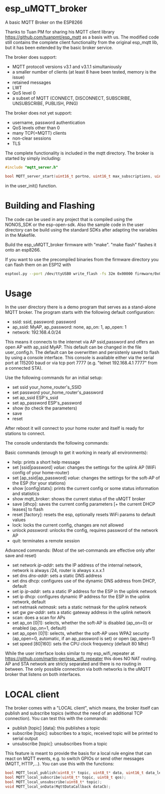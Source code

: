 # esp_uMQTT_broker
A basic MQTT Broker on the ESP8266

Thanks to Tuan PM for sharing his MQTT client library https://github.com/tuanpmt/esp_mqtt as a basis with us. The modified code still contains the complete client functionality from the original esp_mqtt lib, but it has been extended by the basic broker service.

The broker does support:
- MQTT protocoll versions v3.1 and v3.1.1 simultaniously
- a smaller number of clients (at least 8 have been tested, memory is the issue)
- retained messages
- LWT
- QoS level 0
- a subset of MQTT (CONNECT, DISCONNECT, SUBSCRIBE, UNSUBSCRIBE, PUBLISH, PING)

The broker does not yet support:
- username, password authentication
- QoS levels other than 0
- many TCP(=MQTT) clients
- non-clear sessions
- TLS

The complete functionality is included in the mqtt directory. The broker is started by simply including:

```c
#include "mqtt_server.h"

bool MQTT_server_start(uint16_t portno, uint16_t max_subscriptions, uint16_t max_retained_topics);
```

in the user_init() function. 

# Building and Flashing
The code can be used in any project that is compiled using the NONOS_SDK or the esp-open-sdk. Also the sample code in the user directory can be build using the standard SDKs after adapting the variables in the Makefile.

Build the esp_uMQTT_broker firmware with "make". "make flash" flashes it onto an esp8266.

If you want to use the precompiled binaries from the firmware directory you can flash them on an ESP12 with 

```bash
esptool.py --port /dev/ttyUSB0 write_flash -fs 32m 0x00000 firmware/0x00000.bin 0x10000 firmware/0x10000.bin
```

# Usage
In the user directory there is a demo program that serves as a stand-alone MQTT broker. The program starts with the following default configuration:
- ssid: ssid, password: password
- ap_ssid: MyAP, ap_password: none, ap_on: 1, ap_open: 1
- network: 192.168.4.0/24

This means it connects to the internet via AP ssid,password and offers an open AP with ap_ssid MyAP. This default can be changed in the file user_config.h. The default can be overwritten and persistenly saved to flash by using a console interface. This console is available either via the serial port at 115200 baud or via tcp port 7777 (e.g. "telnet 192.168.4.1 7777" from a connected STA).

Use the following commands for an initial setup:
- set ssid your_home_router's_SSID
- set password your_home_router's_password
- set ap_ssid ESP's_ssid
- set ap_password ESP's_password
- show (to check the parameters)
- save
- reset

After reboot it will connect to your home router and itself is ready for stations to connect.

The console understands the following commands:

Basic commands (enough to get it working in nearly all environments):
- help: prints a short help message
- set [ssid|password] _value_: changes the settings for the uplink AP (WiFi config of your home-router)
- set [ap_ssid|ap_password] _value_: changes the settings for the soft-AP of the ESP (for your stations)
- show [config|stats]: prints the current config or some status information and statistics
- show mqtt_broker: shows the current status of the uMQTT broker 
- save [dhcp]: saves the current config parameters [+ the current DHCP leases] to flash
- reset [factory]: resets the esp, optionally resets WiFi params to default values
- lock: locks the current config, changes are not allowed
- unlock _password_: unlocks the config, requires password of the network AP
- quit: terminates a remote session

Advanced commands:
(Most of the set-commands are effective only after save and reset)
- set network _ip-addr_: sets the IP address of the internal network, network is always /24, router is always x.x.x.1
- set dns _dns-addr_: sets a static DNS address
- set dns dhcp: configures use of the dynamic DNS address from DHCP, default
- set ip _ip-addr_: sets a static IP address for the ESP in the uplink network
- set ip dhcp: configures dynamic IP address for the ESP in the uplink network, default
- set netmask _netmask_: sets a static netmask for the uplink network
- set gw _gw-addr_: sets a static gateway address in the uplink network
- scan: does a scan for APs
- set ap_on [0|1]: selects, whether the soft-AP is disabled (ap_on=0) or enabled (ap_on=1, default)
- set ap_open [0|1]: selects, whether the soft-AP uses WPA2 security (ap_open=0,  automatic, if an ap_password is set) or open (ap_open=1)
- set speed [80|160]: sets the CPU clock frequency (default 80 Mhz)

While the user interface looks similar to my esp_wifi_repeater at https://github.com/martin-ger/esp_wifi_repeater this does NO NAT routing. AP and STA network are stricly separated and there is no routing in between. The only possible connection via both networks is the uMQTT broker that listens on both interfaces.

# LOCAL client
The broker comes with a "LOCAL client", which means, the broker itself can publish and subscribe topics (without the need of an additional TCP connection). You can test this with the commands:

- publish [topic] [data]: this publishes a topic
- subscribe [topic]: subscribes to a topic, received topic will be printed to serial output
- unsubscribe [topic]: unsubscribes from a topic

This feature is meant to provide the basis for a local rule engine that can react on MQTT events, e.g. to switch GPIOs or send other messages (MQTT, HTTP,...). You can use this with the functions:

```c
bool MQTT_local_publish(uint8_t* topic, uint8_t* data, uint16_t data_length, uint8_t qos, uint8_t retain);
bool MQTT_local_subscribe(uint8_t* topic, uint8_t qos);
bool MQTT_local_unsubscribe(uint8_t* topic);
void MQTT_local_onData(MqttDataCallback dataCb);
```
